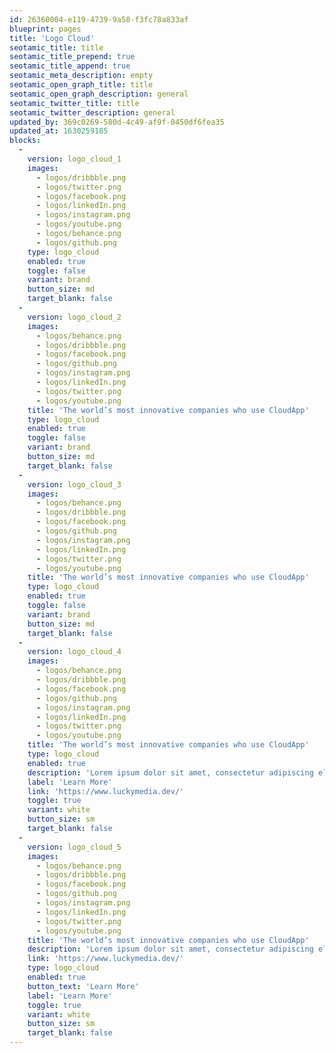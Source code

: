 ```yaml
---
id: 26360004-e119-4739-9a58-f3fc78a833af
blueprint: pages
title: 'Logo Cloud'
seotamic_title: title
seotamic_title_prepend: true
seotamic_title_append: true
seotamic_meta_description: empty
seotamic_open_graph_title: title
seotamic_open_graph_description: general
seotamic_twitter_title: title
seotamic_twitter_description: general
updated_by: 369c0269-580d-4c49-af9f-0450df6fea35
updated_at: 1630259185
blocks:
  -
    version: logo_cloud_1
    images:
      - logos/dribbble.png
      - logos/twitter.png
      - logos/facebook.png
      - logos/linkedIn.png
      - logos/instagram.png
      - logos/youtube.png
      - logos/behance.png
      - logos/github.png
    type: logo_cloud
    enabled: true
    toggle: false
    variant: brand
    button_size: md
    target_blank: false
  -
    version: logo_cloud_2
    images:
      - logos/behance.png
      - logos/dribbble.png
      - logos/facebook.png
      - logos/github.png
      - logos/instagram.png
      - logos/linkedIn.png
      - logos/twitter.png
      - logos/youtube.png
    title: 'The world’s most innovative companies who use CloudApp'
    type: logo_cloud
    enabled: true
    toggle: false
    variant: brand
    button_size: md
    target_blank: false
  -
    version: logo_cloud_3
    images:
      - logos/behance.png
      - logos/dribbble.png
      - logos/facebook.png
      - logos/github.png
      - logos/instagram.png
      - logos/linkedIn.png
      - logos/twitter.png
      - logos/youtube.png
    title: 'The world’s most innovative companies who use CloudApp'
    type: logo_cloud
    enabled: true
    toggle: false
    variant: brand
    button_size: md
    target_blank: false
  -
    version: logo_cloud_4
    images:
      - logos/behance.png
      - logos/dribbble.png
      - logos/facebook.png
      - logos/github.png
      - logos/instagram.png
      - logos/linkedIn.png
      - logos/twitter.png
      - logos/youtube.png
    title: 'The world’s most innovative companies who use CloudApp'
    type: logo_cloud
    enabled: true
    description: 'Lorem ipsum dolor sit amet, consectetur adipiscing elit. Hac morbi est, tortor tincidunt ultricies convallis placerat hendrerit.'
    label: 'Learn More'
    link: 'https://www.luckymedia.dev/'
    toggle: true
    variant: white
    button_size: sm
    target_blank: false
  -
    version: logo_cloud_5
    images:
      - logos/behance.png
      - logos/dribbble.png
      - logos/facebook.png
      - logos/github.png
      - logos/instagram.png
      - logos/linkedIn.png
      - logos/twitter.png
      - logos/youtube.png
    title: 'The world’s most innovative companies who use CloudApp'
    description: 'Lorem ipsum dolor sit amet, consectetur adipiscing elit. Hac morbi est, tortor tincidunt ultricies convallis placerat hendrerit.'
    link: 'https://www.luckymedia.dev/'
    type: logo_cloud
    enabled: true
    button_text: 'Learn More'
    label: 'Learn More'
    toggle: true
    variant: white
    button_size: sm
    target_blank: false
---
```

